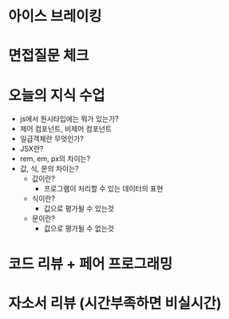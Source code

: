 # 아이스 브레이킹

# 면접질문 체크

# 오늘의 지식 수업

- js에서 원시타입에는 뭐가 있는가?
- 제어 컴포넌트, 비제어 컴포넌트
- 일급객체란 무엇인가?
- JSX란?
- rem, em, px의 차이는?
- 값, 식, 문의 차이는?
  - 값이란?
    - 프로그램이 처리할 수 있는 데이터의 표현
  - 식이란?
    - 값으로 평가될 수 있는것
  - 문이란?
    - 값으로 평가될 수 없는것

# 코드 리뷰 + 페어 프로그래밍

# 자소서 리뷰 (시간부족하면 비실시간)
